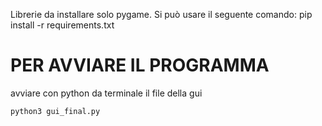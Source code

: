 Librerie da installare solo pygame.
Si può usare il seguente comando:
pip install -r requirements.txt

# PER AVVIARE IL PROGRAMMA
avviare con python da terminale il file della gui

    python3 gui_final.py
